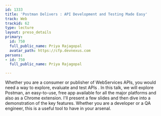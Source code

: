 ```yaml
---
id: 1333
title: 'Postman Delivers : API Development and Testing Made Easy'
track: Web
trackid: 62
type: lecture
layout: preso_details
primary:
  id: 750
  full_public_name: Priya Rajagopal
  avatar_path: https://cfp.devnexus.com
persons:
- id: 750
  full_public_name: Priya Rajagopal

---
```

Whether you are a consumer or publisher of WebServices APIs, you would need a way to explore, evaluate and test APIs . In this talk, we will explore Postman, an easy-to-use, free app available for all the major platforms and also as a Chrome extension. I'll present a few slides and  then dive into a demonstration of the key features. 
Whether you are a developer or a QA engineer, this is a useful tool to have in your arsenal.